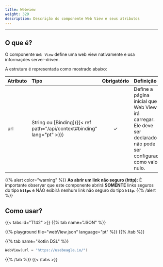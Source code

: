 ```yaml
---
title: Webview
weight: 329
description: Descrição do componente Web View e seus atributos
---
```


---

## **O que é?**

O componente `Web View` define uma web view nativamente e usa informações server-driven.

A estrutura é representada como mostrado abaixo:

| Atributo | Tipo                                              | Obrigatório | Definição                                                                                                               |
| :------- | :------------------------------------------------ | :---------: | :---------------------------------------------------------------------------------------------------------------------- |
| url      | String ou [Binding]({{< ref path="/api/context#binding" lang="pt" >}}) |      ✓      | Define a página inicial que o Web View irá carregar. Ele deve ser declarado e não pode ser configurado como valor nulo. |

{{% alert color="warning" %}}
**Ao abrir um link não seguro \(http\):** É importante observar que este componente abrirá **SOMENTE** links seguros do tipo **`https`** e NÃO exibirá nenhum link não seguro do tipo **`http`**.
{{% /alert %}}

## Como usar?

{{< tabs id="T142" >}}
{{% tab name="JSON" %}}

<!-- json-playground:webView.json
{
    "_beagleComponent_": "beagle:webView",
    "url": "https://www.google.com.br/"
}
-->

{{% playground file="webView.json" language="pt" %}}
{{% /tab %}}

{{% tab name="Kotlin DSL" %}}

```kotlin
WebView(url = "https://usebeagle.io/")
```

{{% /tab %}}
{{< /tabs >}}
